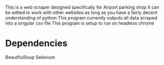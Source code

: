 This is a web scraper designed specifically for Airport parking shop
It can be edited to work with other websites as long as you have a fairly decent understanding of python
This program currently outputs all data scraped into a singular csv file
This program is setup to run on headless chrome
<H1>Dependencies</H1>
BeautifulSoup
Selenium
